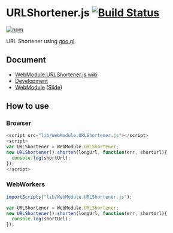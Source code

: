 # URLShortener.js [![Build Status](https://api.travis-ci.org/legokichi/WebModule.URLShortener.js.png)](http://travis-ci.org/legokichi/WebModule.URLShortener.js)

[![npm](https://nodei.co/npm/legokichi.urlshortener.js.png?downloads=true&stars=true)](https://nodei.co/npm/legokichi.urlshortener.js/)

URL Shortener using [goo.gl](http://goo.gl/).

## Document

- [WebModule.URLShortener.js wiki](https://github.com/legokichi/WebModule.URLShortener.js/wiki/URLShortener)
- [Development](https://github.com/uupaa/WebModule/wiki/Development)
- [WebModule](https://github.com/uupaa/WebModule) ([Slide](http://uupaa.github.io/Slide/slide/WebModule/index.html))


## How to use

### Browser

```js
<script src="lib/WebModule.URLShortener.js"></script>
<script>
var URLShortener = WebModule.URLShortener;
new URLShortener().shorten(longUrl, function(err, shortUrl){
  console.log(shortUrl);
});
</script>
```

### WebWorkers

```js
importScripts("lib/WebModule.URLShortener.js");

var URLShortener = WebModule.URLShortener;
new URLShortener().shorten(longUrl, function(err, shortUrl){
  console.log(shortUrl);
});
```
